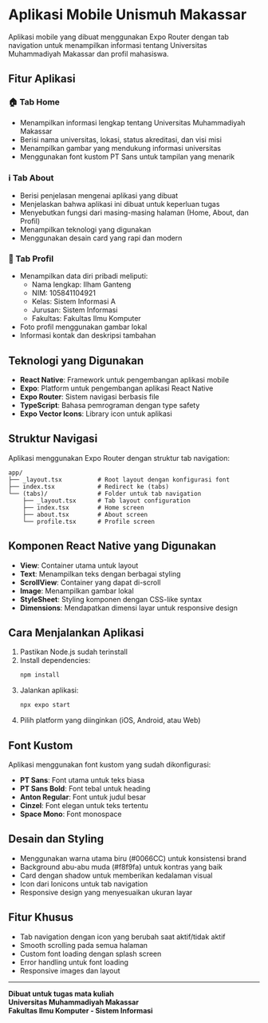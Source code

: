 # Aplikasi Mobile Unismuh Makassar

Aplikasi mobile yang dibuat menggunakan Expo Router dengan tab navigation untuk menampilkan informasi tentang Universitas Muhammadiyah Makassar dan profil mahasiswa.

## Fitur Aplikasi

### 🏠 Tab Home

- Menampilkan informasi lengkap tentang Universitas Muhammadiyah Makassar
- Berisi nama universitas, lokasi, status akreditasi, dan visi misi
- Menampilkan gambar yang mendukung informasi universitas
- Menggunakan font kustom PT Sans untuk tampilan yang menarik

### ℹ️ Tab About

- Berisi penjelasan mengenai aplikasi yang dibuat
- Menjelaskan bahwa aplikasi ini dibuat untuk keperluan tugas
- Menyebutkan fungsi dari masing-masing halaman (Home, About, dan Profil)
- Menampilkan teknologi yang digunakan
- Menggunakan desain card yang rapi dan modern

### 👤 Tab Profil

- Menampilkan data diri pribadi meliputi:
  - Nama lengkap: Ilham Ganteng
  - NIM: 105841104921
  - Kelas: Sistem Informasi A
  - Jurusan: Sistem Informasi
  - Fakultas: Fakultas Ilmu Komputer
- Foto profil menggunakan gambar lokal
- Informasi kontak dan deskripsi tambahan

## Teknologi yang Digunakan

- **React Native**: Framework untuk pengembangan aplikasi mobile
- **Expo**: Platform untuk pengembangan aplikasi React Native
- **Expo Router**: Sistem navigasi berbasis file
- **TypeScript**: Bahasa pemrograman dengan type safety
- **Expo Vector Icons**: Library icon untuk aplikasi

## Struktur Navigasi

Aplikasi menggunakan Expo Router dengan struktur tab navigation:

```
app/
├── _layout.tsx          # Root layout dengan konfigurasi font
├── index.tsx            # Redirect ke (tabs)
└── (tabs)/              # Folder untuk tab navigation
    ├── _layout.tsx      # Tab layout configuration
    ├── index.tsx        # Home screen
    ├── about.tsx        # About screen
    └── profile.tsx      # Profile screen
```

## Komponen React Native yang Digunakan

- **View**: Container utama untuk layout
- **Text**: Menampilkan teks dengan berbagai styling
- **ScrollView**: Container yang dapat di-scroll
- **Image**: Menampilkan gambar lokal
- **StyleSheet**: Styling komponen dengan CSS-like syntax
- **Dimensions**: Mendapatkan dimensi layar untuk responsive design

## Cara Menjalankan Aplikasi

1. Pastikan Node.js sudah terinstall
2. Install dependencies:
   ```bash
   npm install
   ```
3. Jalankan aplikasi:
   ```bash
   npx expo start
   ```
4. Pilih platform yang diinginkan (iOS, Android, atau Web)

## Font Kustom

Aplikasi menggunakan font kustom yang sudah dikonfigurasi:

- **PT Sans**: Font utama untuk teks biasa
- **PT Sans Bold**: Font tebal untuk heading
- **Anton Regular**: Font untuk judul besar
- **Cinzel**: Font elegan untuk teks tertentu
- **Space Mono**: Font monospace

## Desain dan Styling

- Menggunakan warna utama biru (#0066CC) untuk konsistensi brand
- Background abu-abu muda (#f8f9fa) untuk kontras yang baik
- Card dengan shadow untuk memberikan kedalaman visual
- Icon dari Ionicons untuk tab navigation
- Responsive design yang menyesuaikan ukuran layar

## Fitur Khusus

- Tab navigation dengan icon yang berubah saat aktif/tidak aktif
- Smooth scrolling pada semua halaman
- Custom font loading dengan splash screen
- Error handling untuk font loading
- Responsive images dan layout

---

**Dibuat untuk tugas mata kuliah**  
**Universitas Muhammadiyah Makassar**  
**Fakultas Ilmu Komputer - Sistem Informasi**
